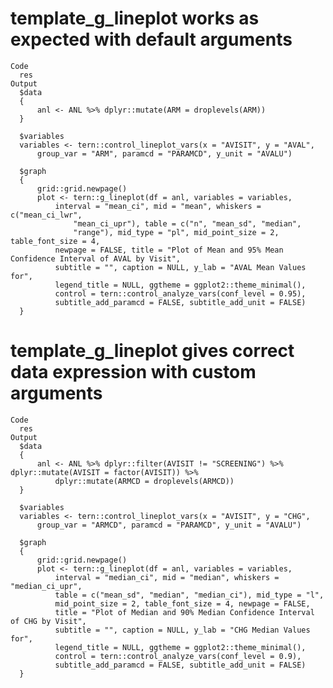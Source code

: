 # template_g_lineplot works as expected with default arguments

    Code
      res
    Output
      $data
      {
          anl <- ANL %>% dplyr::mutate(ARM = droplevels(ARM))
      }
      
      $variables
      variables <- tern::control_lineplot_vars(x = "AVISIT", y = "AVAL", 
          group_var = "ARM", paramcd = "PARAMCD", y_unit = "AVALU")
      
      $graph
      {
          grid::grid.newpage()
          plot <- tern::g_lineplot(df = anl, variables = variables, 
              interval = "mean_ci", mid = "mean", whiskers = c("mean_ci_lwr", 
                  "mean_ci_upr"), table = c("n", "mean_sd", "median", 
                  "range"), mid_type = "pl", mid_point_size = 2, table_font_size = 4, 
              newpage = FALSE, title = "Plot of Mean and 95% Mean Confidence Interval of AVAL by Visit", 
              subtitle = "", caption = NULL, y_lab = "AVAL Mean Values for", 
              legend_title = NULL, ggtheme = ggplot2::theme_minimal(), 
              control = tern::control_analyze_vars(conf_level = 0.95), 
              subtitle_add_paramcd = FALSE, subtitle_add_unit = FALSE)
      }
      

# template_g_lineplot gives correct data expression with custom arguments

    Code
      res
    Output
      $data
      {
          anl <- ANL %>% dplyr::filter(AVISIT != "SCREENING") %>% dplyr::mutate(AVISIT = factor(AVISIT)) %>% 
              dplyr::mutate(ARMCD = droplevels(ARMCD))
      }
      
      $variables
      variables <- tern::control_lineplot_vars(x = "AVISIT", y = "CHG", 
          group_var = "ARMCD", paramcd = "PARAMCD", y_unit = "AVALU")
      
      $graph
      {
          grid::grid.newpage()
          plot <- tern::g_lineplot(df = anl, variables = variables, 
              interval = "median_ci", mid = "median", whiskers = "median_ci_upr", 
              table = c("mean_sd", "median", "median_ci"), mid_type = "l", 
              mid_point_size = 2, table_font_size = 4, newpage = FALSE, 
              title = "Plot of Median and 90% Median Confidence Interval of CHG by Visit", 
              subtitle = "", caption = NULL, y_lab = "CHG Median Values for", 
              legend_title = NULL, ggtheme = ggplot2::theme_minimal(), 
              control = tern::control_analyze_vars(conf_level = 0.9), 
              subtitle_add_paramcd = FALSE, subtitle_add_unit = FALSE)
      }
      

